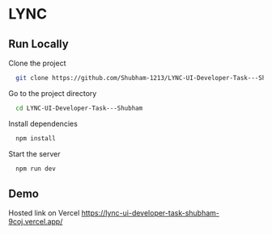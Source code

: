 
# LYNC



## Run Locally

Clone the project

```bash
  git clone https://github.com/Shubham-1213/LYNC-UI-Developer-Task---Shubham.git
```

Go to the project directory

```bash
  cd LYNC-UI-Developer-Task---Shubham
```

Install dependencies

```bash
  npm install 
```

Start the server

```bash
  npm run dev
```


## Demo

Hosted link on Vercel
https://lync-ui-developer-task-shubham-9coj.vercel.app/


